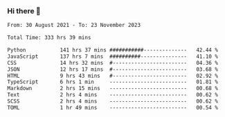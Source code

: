 ### Hi there 👋

<!--
**dominoto/dominoto** is a ✨ _special_ ✨ repository because its `README.md` (this file) appears on your GitHub profile.

Here are some ideas to get you started:

- 🔭 I’m currently working on ...
- 🌱 I’m currently learning ...
- 👯 I’m looking to collaborate on ...
- 🤔 I’m looking for help with ...
- 💬 Ask me about ...
- 📫 How to reach me: ...
- 😄 Pronouns: ...
- ⚡ Fun fact: ...
-->
<!--START_SECTION:waka-->

```txt
From: 30 August 2021 - To: 23 November 2023

Total Time: 333 hrs 39 mins

Python           141 hrs 37 mins ###########--------------   42.44 %
JavaScript       137 hrs 7 mins  ##########---------------   41.10 %
CSS              14 hrs 32 mins  #------------------------   04.36 %
JSON             12 hrs 17 mins  #------------------------   03.68 %
HTML             9 hrs 43 mins   #------------------------   02.92 %
TypeScript       6 hrs 1 min     -------------------------   01.81 %
Markdown         2 hrs 15 mins   -------------------------   00.68 %
Text             2 hrs 4 mins    -------------------------   00.62 %
SCSS             2 hrs 4 mins    -------------------------   00.62 %
TOML             1 hr 49 mins    -------------------------   00.54 %
```

<!--END_SECTION:waka-->
